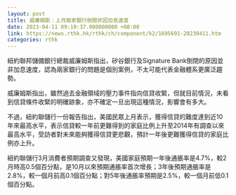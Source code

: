 ```yaml
---
layout: post
title: 威廉姆斯：上月兩家銀行倒閉非因加息速度
date: 2023-04-11 09:10:37.000000000 +08:00
link: https://news.rthk.hk/rthk/ch/component/k2/1695691-20230411.htm
categories: rthk
---
```


紐約聯邦儲備銀行總裁威廉姆斯指出，矽谷銀行及Signature Bank倒閉的原因並非加息速度，認為兩家銀行的問題是個別案例，不太可能代表金融體系更廣泛趨勢。

威廉姆斯指出，雖然過去金融領域的壓力事件指向信貸收緊，但就目前情況，未看到信貸條件收緊的明確跡象，亦不確定一旦出現這種情況，影響會有多大。

不過，紐約聯儲行一份報告指出，美國民眾上月表示，獲得信貸的難度達到近10年來最高水平，表示信貸較一年前更難得到的家庭比例上升至2014年有調查以來最高水平，受訪者對未來能夠獲得信貸更悲觀，預計一年後更難獲得信貸的家庭比例亦上升。

紐約聯儲行3月消費者預期調查又發現，美國家庭預期一年後通脹率是4.7%，較2月時高0.5個百分點，是10月以來預期通脹率首次增長；3年後預期通脹率是2.8%，較一個月前高0.1個百分點；對5年後通脹率預期是2.5%，較一個月前低0.1個百分點。
